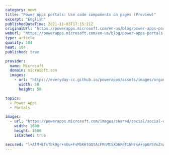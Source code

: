 ```yaml
---
category: news
title: "Power Apps portals: Use code components on pages (Preview)"
excerpt: "English"
publishedDateTime: 2021-11-03T17:15:21Z
originalUrl: "https://powerapps.microsoft.com/en-us/blog/power-apps-portals-use-code-components-on-pages-preview/"
webUrl: "https://powerapps.microsoft.com/en-us/blog/power-apps-portals-use-code-components-on-pages-preview/"
type: article
quality: 104
heat: 104
published: true

provider:
  name: Microsoft
  domain: microsoft.com
  images:
    - url: "https://everyday-cc.github.io/powerapps/assets/images/organizations/microsoft.com-50x50.jpg"
      width: 50
      height: 50

topics:
  - Power Apps
  - Portals

images:
  - url: "https://powerapps.microsoft.com/images/shared/social/social-default-image.png"
    width: 1600
    height: 1600
    isCached: true

secured: "l+AlM+BfsTbk9gr+nUu+FvMbKHtGQtAcFMnMtSXD6FqT1NNrsA+pp6PSVuZnwpGTUUHGTLRhI+mkP2+xCK7R9yTYyvos979+5g7Q0QKjMzDeLQ/qkxYszVmfFRoti97NCVAskY18lBiYpYQCicsy/jNbSwv8Lz/gELYkwC3H3rCiqDzmxxpS1eD7e/ZbREhcR/HwRjpGTAVTcWlNszKGF/rYZZ3RJ3HIQqKZRy1y2wWLQQmGb0WKLzwrM872Nd8QDLgM+hyza5J5kCLR94UlOBQ3xFg0wtbcAtmss8mJCiYrzrOvJwHDy5f7DlX+mVFuCZ5NhhMzplYhBsWETeVE7VgDRHmH22UUYFogD7rLhpc=;9GIG2ND5qyiR+TdnXr1Mgg=="
---
```


